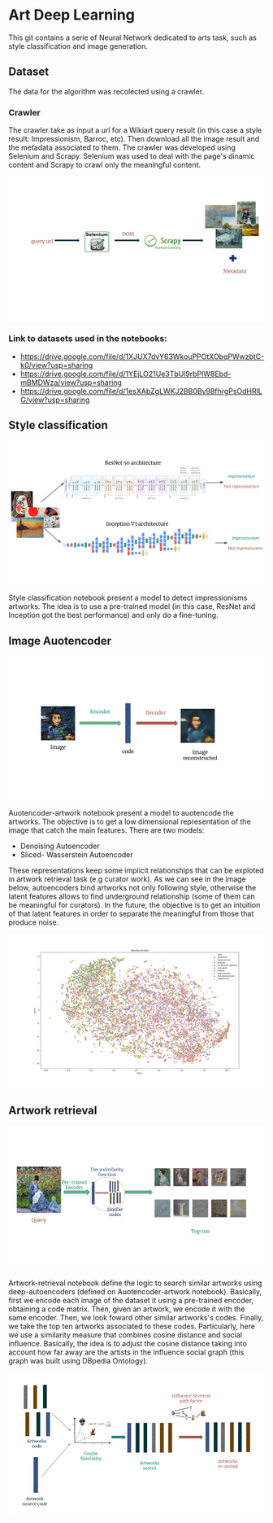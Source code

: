 # Art Deep Learning

This git contains a serie of Neural Network dedicated to arts task, such as style classification and image generation.

## Dataset

The data for the algorithm was recolected using a crawler.

### Crawler

The crawler take as input a url for a Wikiart query result (in this case a style result: Impressionism, Barroc, etc). Then download all the image result and the metadata associated to them. 
The crawler was developed using Selenium and Scrapy. Selenium was used to deal with the page's dinamic content and Scrapy to crawl only the meaningful content.

![Crawler-description](https://github.com/ignaciogatti/art-deep-learning/blob/master/images/crawler-description.jpg)

### Link to datasets used in the notebooks:

- https://drive.google.com/file/d/1XJUX7dvY63WkouPPOtXObqPWwzbtC-k0/view?usp=sharing
- https://drive.google.com/file/d/1YEjLO21Ue3TbUl9rbPlW8Ebd-mBMDWza/view?usp=sharing
- https://drive.google.com/file/d/1esXAbZgLWKJ2BB0By98fhrgPsOdHRlLG/view?usp=sharing

## Style classification

![Style-classification](https://github.com/ignaciogatti/art-deep-learning/blob/master/images/impressionism-classification.jpg)

Style classification notebook present a model to detect impressionisms artworks. The idea is to use a pre-trained model (in this case, ResNet and Inception got the best performance) and only do a fine-tuning.

## Image Auotencoder

![Autoencoder-example](https://github.com/ignaciogatti/art-deep-learning/blob/master/images/Autoencoder-example.jpg)

Auotencoder-artwork notebook present a model to auotencode the artworks. The objective is to get a low dimensional representation of the image that catch the main features. There are two models:
- Denoising Autoencoder
- Sliced- Wasserstein Autoencoder

These representations keep some implicit relationships that can be exploted in artwork retrieval task (e.g curator work). As we can see in the image below, autoencoders bind artworks not only following style, otherwise the latent features allows to find underground relationship (some of them can be meaningful for curators). In the future, the objective is to get an intuition of that latent features in order to separate the meaningful from those that produce noise.

![T-sne distribution](https://github.com/ignaciogatti/art-deep-learning/blob/master/images/tsne-analysis-denoisy.jpg)

## Artwork retrieval

![Artwork-retrieval-example](https://github.com/ignaciogatti/art-deep-learning/blob/master/images/Artwork-retrieval.jpg)

Artwork-retrieval notebook define the logic to search similar artworks using deep-autoencoders (defined on Auotencoder-artwork notebook). Basically, first we encode each image of the dataset it using a pre-trained encoder, obtaining a code matrix. Then, given an artwork, we encode it with the same encoder. Then, we look foward other similar artworks's codes. Finally, we take the top ten artworks associated to these codes.
Particularly, here we use a similarity measure that combines cosine distance and social influence. Basically, the idea is to adjust the cosine distance taking into account how far away are the artists in the influence social graph (this graph was built using DBpedia Ontology).

![Similarity-measure-explanation](https://github.com/ignaciogatti/art-deep-learning/blob/master/images/Similarity-measure.jpg)
